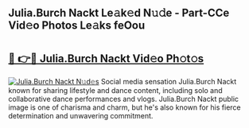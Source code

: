 ## Julia.Burch Nackt Le𝚊k𝚎d N𝚞𝚍e - Part-CCe Vid𝚎o Photos Le𝚊ks feOou

# <h2><a href="http://fb4fpij.evod.top/?m=Julia.Burch+Nackt">🔗 👉🔴 Julia.Burch Nackt Vid𝚎o Ph𝚘t𝚘s</a></h2>

[![Julia.Burch Nackt N𝚞d𝚎s](https://i.imgur.com/8V9OHl7.gif)](http://fb4fpij.evod.top/?m=Julia.Burch+Nackt)
Social media sensation Julia.Burch Nackt known for sharing lifestyle and dance content, including solo and collaborative dance performances and vlogs. Julia.Burch Nackt public image is one of charisma and charm, but he's also known for his fierce determination and unwavering commitment. 
